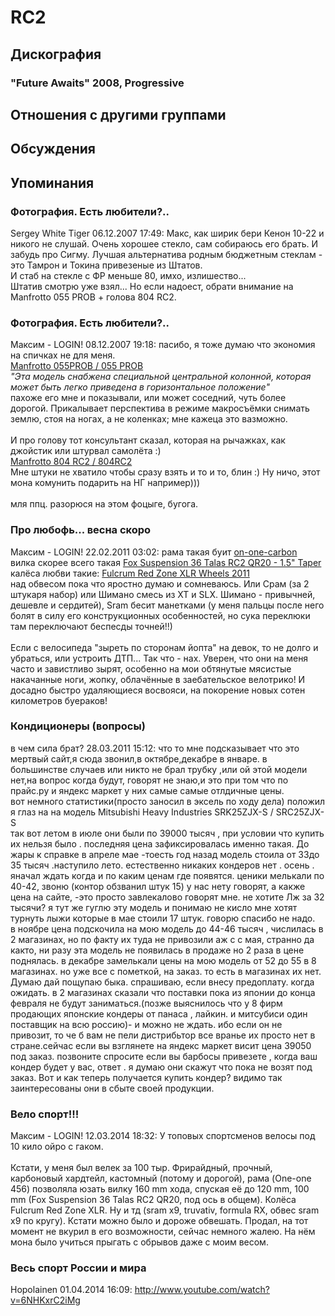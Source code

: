 # RC2



## Дискография

### "Future Awaits" 2008, Progressive




## Отношения с другими группами


## Обсуждения


## Упоминания

### Фотография. Есть любители?..

Sergey White Tiger 06.12.2007 17:49:
Макс, как ширик бери Кенон 10-22 и никого не слушай. Очень хорошее стекло, сам собираюсь его брать. И забудь про Сигму. Лучшая альтернатива родным бюджетным стеклам - это Тамрон и Токина привезеные из Штатов.<BR>И стаб на стекле с ФР меньше 80, имхо, излишество...<BR>Штатив смотрю уже взял... Но если надоест, обрати внимание на Manfrotto 055 PROB + голова 804 RC2. 

### Фотография. Есть любители?..

Максим - LOGIN! 08.12.2007 19:18:
пасибо, я тоже думаю что экономия на спичках не для меня.<BR><A HREF="http://pleer.ru/_14074.html" TARGET="_blank">Manfrotto 055PROB / 055 PROB</A><BR><I>"Эта модель снабжена специальной центральной колонной, которая может быть легко приведена в горизонтальное положение"</I><BR>пахоже его мне и показывали, или может соседний, чуть более дорогой. Прикалывает перспектива в режиме макросъёмки снимать землю, стоя на ногах, а не коленках; мне кажеца это вазможно.<BR><BR>И про голову тот консультант сказал, которая на рычажках, как джойстик или штурвал самолёта :)<BR><A HREF="http://pleer.ru/_14088.html" TARGET="_blank">Manfrotto 804 RC2 / 804RC2  </A><BR>Мне штуки не хватило чтобы сразу взять и то и то, блин :) Ну ничо, этот мона комунить подарить на НГ например)))<BR><BR>мля ппц. разорюся на этом фоцыге, бугога.

### Про любофь... весна скоро

Максим - LOGIN! 22.02.2011 03:02:
рама такая буит <A HREF="http://www.on-one.co.uk/i/q/FTOOC456MIX/on-one-carbon-456-stick-n-mix-frame-bundle" TARGET="_blank">on-one-carbon</A><BR>вилка скорее всего такая <A HREF="http://www.chainreactioncycles.com/Models.aspx?ModelID=63765" TARGET="_blank">Fox Suspension 36 Talas RC2 QR20 - 1.5" Taper</A><BR>калёса любви такие: <A HREF="http://www.chainreactioncycles.com/Models.aspx?ModelID=58669" TARGET="_blank">Fulcrum Red Zone XLR Wheels 2011</A><BR>над обвесом пока что яростно думаю и сомневаюсь. Или Срам (за 2 штукаря набор) или Шимано смеcь из XT и SLX. Шимано - привычней, дешевле и сердитей), Sram бесит манетками (у меня пальцы после него болят в силу его конструкционных особенностей, но сука переклюки там переключают беспесды точней!!)<BR><BR>Если с велосипеда "зыреть по сторонам йопта" на девок, то не долго и убраться, или устроить ДТП... Так что - нах. Уверен, что они на меня часто и завистливо зырят, особенно на мои обтянутые мясистые накачанные ноги, жопку, облачённые в заебательское велотрико! И досадно быстро удаляющиеся восвояси, на покорение новых сотен километров буераков!

### Кондиционеры (вопросы)

в чем сила брат? 28.03.2011 15:12:
что то мне подсказывает что это мертвый сайт,я сюда звонил,в октябре,декабре в январе. в большинстве случаев или никто не брал трубку ,или ой этой модели нет,на вопрос когда будут, говорят не знаю,и это при том что по прайс.ру и яндекс маркет у них самые самые отлдичные цены.<BR>вот немного статистики(просто заносил в эксель по ходу дела) положил я глаз на на модель Mitsubishi Heavy Industries SRK25ZJX-S / SRC25ZJX-S<BR>так вот летом в июле они были по 39000 тысяч , при условии что купить их нельзя было . последняя цена зафиксировалась именно такая. До жары к справке в апреле мае -тоесть год назад модель стоила от 33до 35 тысяч .наступило лето. естественно никаких кондеров нет . осень . яначал ждать когда и по каким ценам где появятся. ценики мелькали по 40-42, звоню  (контор обзванил штук 15) у нас нету говорят, а  какже цена на сайте, -это просто завлекалово говорят мне.  не хотите Лж за 32 тысячи? я тут же гуглю эту модель и понимаю не кисло мне хотят турнуть лыжи которые в мае стоили 17 штук. говорю спасибо не надо.<BR>в ноябре цена подскочила на мою модель до 44-46 тысяч , числилась в 2 магазинах, но по факту их туда не привозили аж с с мая, странно да както, ни разу эта модель не появилась в продаже  но 2 раза в цене поднялась. в декабре замелькали цены на мою модель от 52 до 55 в 8 магазинах. но уже все с пометкой, на заказ. то есть в магазинах их нет. Думаю дай пощупаю быка. спрашиваю, если внесу предоплату. когда ожидать. в 2 магазинах сказали что поставки пока из японии до конца февраля не будут заниматься.(позже выяснилось что у 8 фирм  продающих японские кондеры от панаса , лайкин. и митсубиси один поставщик на всю россию)- и можно не ждать. ибо если он не привозит, то че б вам не пели дистрибьтор  все вранье их просто нет в стране.сейчас если вы взглянете на яндекс маркет висит цена 39050 под заказ. позвоните спросите если вы барбосы привезете , когда ваш кондер будет у вас, ответ . я думаю они скажут что пока не возят под заказ. Вот и как теперь получается купить кондер? видимо так заинтересованы они в сбыте своей продукции. 

### Вело спорт!!!

Максим - LOGIN! 12.03.2014 18:32:
У топовых спортсменов велосы под 10 кило ойро с гаком.<BR><BR>Кстати, у меня был велек за 100 тыр. Фрирайдный, прочный, карбоновый хардтейл, кастомный (потому и дорогой), рама (One-one 456) позволяла юзать вилку 160 mm хода, спуская её до 120 mm, 100 mm (Fox Suspension 36 Talas RC2 QR20, под ось в общем). Колёса Fulcrum Red Zone XLR. Ну и тд (sram x9, truvativ, formula RX, обвес sram x9 по кругу). Кстати можно было и дороже обвешать. Продал, на тот момент не вкурил в его возможности, сейчас немного жалею. На нём мона было учиться прыгать с обрывов даже с моим весом.

### Весь спорт России и мира

Hopolainen 01.04.2014 16:09:
<A HREF="http://www.youtube.com/watch?v=6NHKxrC2iMg" TARGET="_blank">http://www.youtube.com/watch?v=6NHKxrC2iMg</A>

